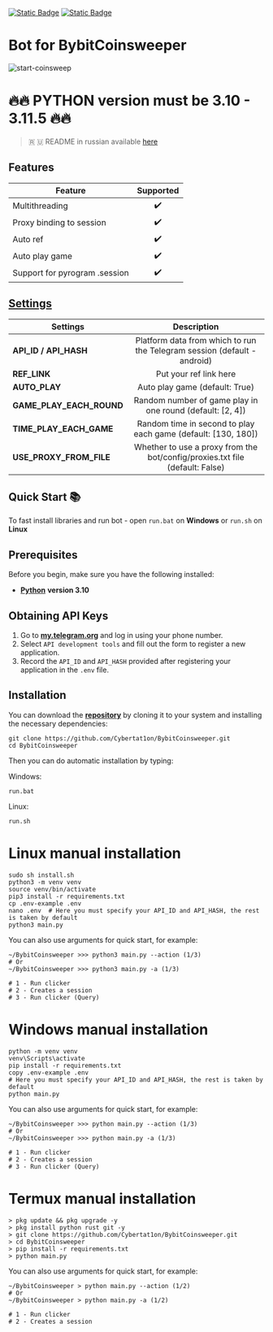 [![Static Badge](https://img.shields.io/badge/Telegram-Bot%20Link-Link?style=for-the-badge&logo=Telegram&logoColor=white&logoSize=auto&color=blue)](https://t.me/BybitCoinsweeper_Bot?start=referredBy=1197825376)
[![Static Badge](https://img.shields.io/badge/Telegram-Channel-Link?style=for-the-badge&logo=Telegram&logoColor=white&logoSize=auto&color=blue)](https://t.me/CyberToolz)

#  Bot for BybitCoinsweeper

![start-coinsweep](https://github.com/user-attachments/assets/935f66e9-0af7-4ac6-a97a-d61439a89aa0)


# 🔥🔥 PYTHON version must be 3.10 - 3.11.5 🔥🔥

> 🇷 🇺 README in russian available [here](README-RU.md)

## Features  
| Feature                                            	        |  Supported  |
|---------------------------------------------------------------|:-----------:|
| Multithreading                                                |     ✔️     |
| Proxy binding to session                                      |     ✔️     |
| Auto ref                                                      |     ✔️     |
| Auto play game                                                |     ✔️     |
| Support for pyrogram .session			                        |     ✔️     |

## [Settings](https://github.com/Cybertat1on/BybitCoinsweeper/blob/main/.env-example/)
| Settings 					 |													 Description 					                                                                                                                                                                                                                                                                                                                                                                                                                                                                                                                                                                                                                                                                                                                                                                                                                                                                                                                                                                                                                                                                                                                                                                                                                                                                                                                                                                                                                                                                                                                                                                                                                                                                                                                                                                                                                                                                                                                                                                                                                                                                                                                                                                                                                                                                                                         	 |
|----------------------------|:-------------------------------------------------------------------------------------:|
| **API_ID / API_HASH**      | Platform data from which to run the Telegram session (default - android)              |       
| **REF_LINK**               | Put your ref link here 					                                             |
| **AUTO_PLAY**              | Auto play game (default: True)                                                        |
| **GAME_PLAY_EACH_ROUND**   | Random number of game play in one round (default: [2, 4])                             |
| **TIME_PLAY_EACH_GAME**    |Random time in second to play each game (default: [130, 180])                          |
| **USE_PROXY_FROM_FILE**    | Whether to use a proxy from the bot/config/proxies.txt file (default: False)          |


## Quick Start 📚

To fast install libraries and run bot - open `run.bat` on **Windows** or `run.sh` on **Linux**

## Prerequisites
Before you begin, make sure you have the following installed:
- [**Python**](https://www.python.org/downloads/release/python-3100/) **version 3.10**

## Obtaining API Keys
1. Go to [**my.telegram.org**](https://my.telegram.org/auth) and log in using your phone number.
2. Select `API development tools` and fill out the form to register a new application.
3. Record the `API_ID` and `API_HASH` provided after registering your application in the `.env` file.

## Installation
You can download the [**repository**](https://github.com/Cybertat1on/BybitCoinsweeper) by cloning it to your system and installing the necessary dependencies:
```shell
git clone https://github.com/Cybertat1on/BybitCoinsweeper.git
cd BybitCoinsweeper
```

Then you can do automatic installation by typing:

Windows:
```shell
run.bat
```

Linux:
```shell
run.sh
```

# Linux manual installation
```shell
sudo sh install.sh
python3 -m venv venv
source venv/bin/activate
pip3 install -r requirements.txt
cp .env-example .env
nano .env  # Here you must specify your API_ID and API_HASH, the rest is taken by default
python3 main.py
```

You can also use arguments for quick start, for example:
```shell
~/BybitCoinsweeper >>> python3 main.py --action (1/3)
# Or
~/BybitCoinsweeper >>> python3 main.py -a (1/3)

# 1 - Run clicker
# 2 - Creates a session
# 3 - Run clicker (Query)
```

# Windows manual installation
```shell
python -m venv venv
venv\Scripts\activate
pip install -r requirements.txt
copy .env-example .env
# Here you must specify your API_ID and API_HASH, the rest is taken by default
python main.py
```

You can also use arguments for quick start, for example:
```shell
~/BybitCoinsweeper >>> python main.py --action (1/3)
# Or
~/BybitCoinsweeper >>> python main.py -a (1/3)

# 1 - Run clicker
# 2 - Creates a session
# 3 - Run clicker (Query)
```
# Termux manual installation
```
> pkg update && pkg upgrade -y
> pkg install python rust git -y
> git clone https://github.com/Cybertat1on/BybitCoinsweeper.git
> cd BybitCoinsweeper
> pip install -r requirements.txt
> python main.py
```

You can also use arguments for quick start, for example:
```termux
~/BybitCoinsweeper > python main.py --action (1/2)
# Or
~/BybitCoinsweeper > python main.py -a (1/2)

# 1 - Run clicker
# 2 - Creates a session 
```
